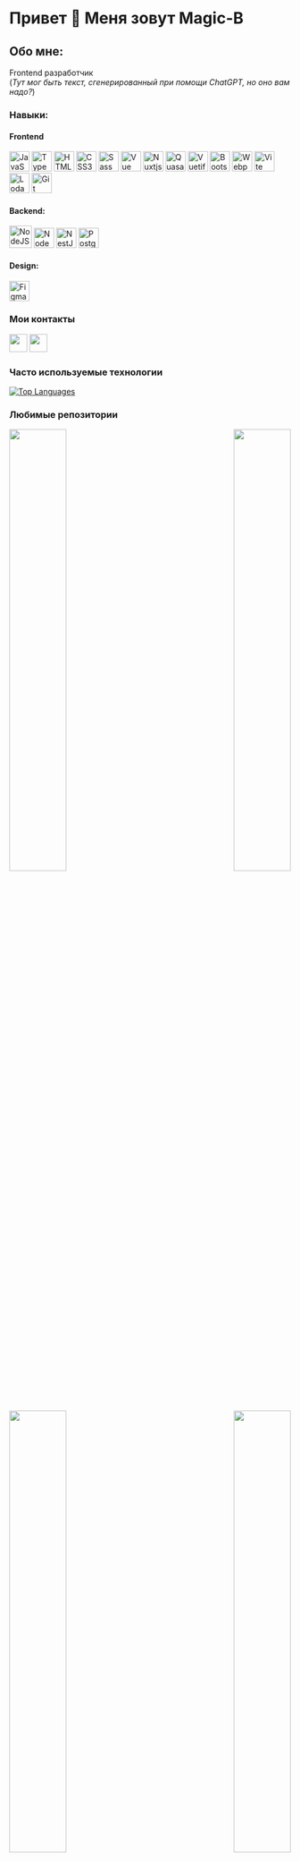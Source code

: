 Привет 👋 Меня зовут Magic-B
========================

Обо мне:
--------

Frontend разработчик <br />
 (*Тут мог быть текст, сгенерированный при помощи ChatGPT, но оно вам надо?*)


### Навыки:

#### Frontend

<p align="left">
<a href="https://developer.mozilla.org/en-US/docs/Web/JavaScript" target="_blank" rel="noreferrer"><img src="https://raw.githubusercontent.com/danielcranney/readme-generator/main/public/icons/skills/javascript-colored.svg" width="36" height="36" alt="JavaScript" /></a>
<a href="https://www.typescriptlang.org/" target="_blank" rel="noreferrer"><img src="https://raw.githubusercontent.com/danielcranney/readme-generator/main/public/icons/skills/typescript-colored.svg" width="36" height="36" alt="TypeScript" /></a>
<a href="https://developer.mozilla.org/en-US/docs/Glossary/HTML5" target="_blank" rel="noreferrer"><img src="https://raw.githubusercontent.com/danielcranney/readme-generator/main/public/icons/skills/html5-colored.svg" width="36" height="36" alt="HTML5" /></a>
<a href="https://www.w3.org/TR/CSS/#css" target="_blank" rel="noreferrer"><img src="https://raw.githubusercontent.com/danielcranney/readme-generator/main/public/icons/skills/css3-colored.svg" width="36" height="36" alt="CSS3" /></a>
<a href="https://sass-lang.com/" target="_blank" rel="noreferrer"><img src="https://raw.githubusercontent.com/danielcranney/readme-generator/main/public/icons/skills/sass-colored.svg" width="36" height="36" alt="Sass" /></a>
<a href="https://vuejs.org/" target="_blank" rel="noreferrer"><img src="https://raw.githubusercontent.com/danielcranney/readme-generator/main/public/icons/skills/vuejs-colored.svg" width="36" height="36" alt="Vue" /></a>
<a href="https://nuxtjs.org/" target="_blank" rel="noreferrer"><img src="https://raw.githubusercontent.com/danielcranney/readme-generator/main/public/icons/skills/nuxtjs-colored.svg" width="36" height="36" alt="Nuxtjs" /></a>
<a href="https://quasar.dev/" target="_blank" rel="noreferrer"><img src="https://media.slid.es/uploads/636679/images/10195863/quasar_logo.png" width="36" height="36" alt="Quasar" /></a>
<a href="https://vuetifyjs.com/" target="_blank" rel="noreferrer"><img src="https://cdn.vuetifyjs.com/docs/images/logos/vuetify-logo-v3-light.svg" width="36" height="36" alt="Vuetify" /></a>
<a href="https://getbootstrap.com/" target="_blank" rel="noreferrer"><img src="https://raw.githubusercontent.com/danielcranney/readme-generator/main/public/icons/skills/bootstrap-colored.svg" width="36" height="36" alt="Bootstrap" /></a>
<a href="https://webpack.js.org/" target="_blank" rel="noreferrer"><img src="https://raw.githubusercontent.com/danielcranney/readme-generator/main/public/icons/skills/webpack-colored.svg" width="36" height="36" alt="Webpack" /></a>
<a href="https://vitejs.dev/" target="_blank" rel="noreferrer"><img src="https://raw.githubusercontent.com/danielcranney/readme-generator/main/public/icons/skills/vite-colored.svg" width="36" height="36" alt="Vite" /></a>
<a href="https://lodash.com/" target="_blank" rel="noreferrer"><img src="https://raw.githubusercontent.com/jmnote/z-icons/master/svg/lodash.svg" width="36" height="36" alt="Lodash" /></a>
<a href="https://git-scm.com/" target="_blank" rel="noreferrer"><img src="https://raw.githubusercontent.com/danielcranney/readme-generator/main/public/icons/skills/git-colored.svg" width="36" height="36" alt="Git" /></a>
</p>

#### Backend:
<a href="https://nodejs.org/en/" target="_blank" rel="noreferrer"><img src="https://raw.githubusercontent.com/danielcranney/readme-generator/main/public/icons/skills/go-colored.svg" width="40" height="40" alt="NodeJS" /></a>
<a href="https://nodejs.org/en/" target="_blank" rel="noreferrer"><img src="https://raw.githubusercontent.com/danielcranney/readme-generator/main/public/icons/skills/nodejs-colored.svg" width="36" height="36" alt="NodeJS" /></a>
<a href="https://docs.nestjs.com/" target="_blank" rel="noreferrer"><img src="https://raw.githubusercontent.com/danielcranney/readme-generator/main/public/icons/skills/nestjs-colored.svg" width="36" height="36" alt="NestJS" /></a>
<a href="https://www.postgresql.org/" target="_blank" rel="noreferrer"><img src="https://raw.githubusercontent.com/danielcranney/readme-generator/main/public/icons/skills/postgresql-colored.svg" width="36" height="36" alt="PostgreSQL" /></a>

#### Design:

<a href="https://www.figma.com/" target="_blank" rel="noreferrer"><img src="https://raw.githubusercontent.com/danielcranney/readme-generator/main/public/icons/skills/figma-colored.svg" width="36" height="36" alt="Figma" /></a>

### Мои контакты

<p align="left"> <a href="https://www.github.com/Magic-B" target="_blank" rel="noreferrer"><img src="https://raw.githubusercontent.com/danielcranney/readme-generator/main/public/icons/socials/github.svg" width="32" height="32" /></a>
<a href="https://t.me/P_Clodd" target="_blank" rel="noreferrer"><img src="https://www.digiseller.ru/preview/829303/p1_3158328_98a764df.png" width="32" height="32" /></a>
</p>

### Часто используемые технологии

<a href="https://github.com/Magic-B" align="left"><img src="https://github-readme-stats.vercel.app/api/top-langs/?username=Magic-B&langs_count=10&title_color=a855f7&text_color=ffffff&icon_color=3382ed&bg_color=000000&hide_border=true&locale=en&custom_title=Top%20%Languages" alt="Top Languages" /></a>

### Любимые репозитории

<div width="100%" align="center"><a href="https://github.com/Magic-B/git-search" align="left"><img align="left" width="45%" src="https://github-readme-stats.vercel.app/api/pin/?username=Magic-B&repo=git-search&title_color=a855f7&text_color=ffffff&icon_color=3382ed&bg_color=000000&hide_border=true&locale=en" /></a><a href="https://github.com/Magic-B/tictactoe" align="right"><img align="right" width="45%" src="https://github-readme-stats.vercel.app/api/pin/?username=Magic-B&repo=tictactoe&title_color=a855f7&text_color=ffffff&icon_color=3382ed&bg_color=000000&hide_border=true&locale=en" /></a></div><br /><br /><br /><br /><br /><br /><br />

<div width="100%" align="center"><a href="https://github.com/Magic-B/TodoList-On-Vue" align="left"><img align="left" width="45%" src="https://github-readme-stats.vercel.app/api/pin/?username=Magic-B&repo=TodoList-On-Vue&title_color=a855f7&text_color=ffffff&icon_color=3382ed&bg_color=000000&hide_border=true&locale=en" /></a><a href="https://github.com/Magic-B/Simple-Cart" align="right"><img align="right" width="45%" src="https://github-readme-stats.vercel.app/api/pin/?username=Magic-B&repo=Simple-Cart&title_color=a855f7&text_color=ffffff&icon_color=3382ed&bg_color=000000&hide_border=true&locale=en" /></a></div>
